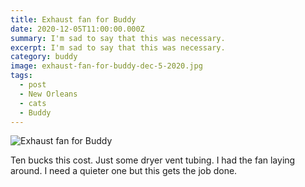 ```yaml
---
title: Exhaust fan for Buddy
date: 2020-12-05T11:00:00.000Z
summary: I'm sad to say that this was necessary.
excerpt: I'm sad to say that this was necessary.
category: buddy
image: exhaust-fan-for-buddy-dec-5-2020.jpg
tags:
  - post 
  - New Orleans
  - cats
  - Buddy
---
```


![Exhaust fan for Buddy](/static/img/buddy/exhaust-fan-for-buddy-dec-5-2020.jpg "Exhaust fan for Buddy")

Ten bucks this cost. Just some dryer vent tubing. I had the fan laying around. I need a quieter one but this gets the job done.